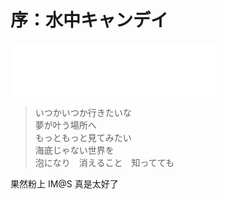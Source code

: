 # 序：水中キャンデイ

<iframe frameborder="no" border="0" marginwidth="0" marginheight="0" width=330 height=86 src="//music.163.com/outchain/player?type=2&id=31192220&auto=1&height=66"></iframe>

> いつかいつか行きたいな  
> 夢が叶う場所へ  
> もっともっと見てみたい  
> 海底じゃない世界を  
> 泡になり　消えること　知ってても

<black>果然粉上 IM@S 真是太好了</black>
